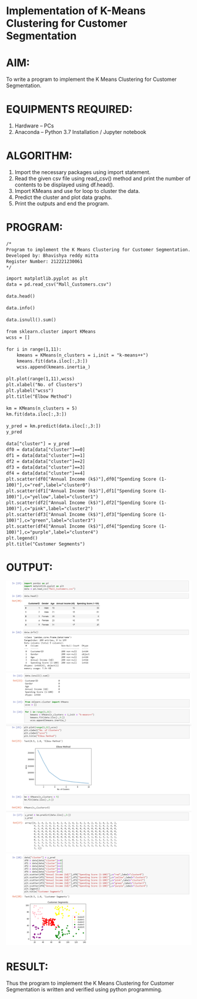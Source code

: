 # Implementation of K-Means Clustering for Customer Segmentation

# AIM:
To write a program to implement the K Means Clustering for Customer Segmentation.

# EQUIPMENTS REQUIRED:
1. Hardware – PCs
2. Anaconda – Python 3.7 Installation / Jupyter notebook

# ALGORITHM:
1. Import the necessary packages using import statement.
2. Read the given csv file using read_csv() method and print the number of contents to be displayed using df.head().
3. Import KMeans and use for loop to cluster the data.
4. Predict the cluster and plot data graphs.
5. Print the outputs and end the program.

# PROGRAM:
```
/*
Program to implement the K Means Clustering for Customer Segmentation.
Developed by: Bhavishya reddy mitta
Register Number: 212221230061  
*/
```

```
import matplotlib.pyplot as plt
data = pd.read_csv("Mall_Customers.csv")

data.head()

data.info()

data.isnull().sum()

from sklearn.cluster import KMeans
wcss = []

for i in range(1,11):
    kmeans = KMeans(n_clusters = i,init = "k-means++")
    kmeans.fit(data.iloc[:,3:])
    wcss.append(kmeans.inertia_)

plt.plot(range(1,11),wcss)
plt.xlabel("No. of Clusters")
plt.ylabel("wcss")
plt.title("Elbow Method")

km = KMeans(n_clusters = 5)
km.fit(data.iloc[:,3:])

y_pred = km.predict(data.iloc[:,3:])
y_pred

data["cluster"] = y_pred
df0 = data[data["cluster"]==0]
df1 = data[data["cluster"]==1]
df2 = data[data["cluster"]==2]
df3 = data[data["cluster"]==3]
df4 = data[data["cluster"]==4]
plt.scatter(df0["Annual Income (k$)"],df0["Spending Score (1-100)"],c="red",label="cluster0")
plt.scatter(df1["Annual Income (k$)"],df1["Spending Score (1-100)"],c="yellow",label="cluster1")
plt.scatter(df2["Annual Income (k$)"],df2["Spending Score (1-100)"],c="pink",label="cluster2")
plt.scatter(df3["Annual Income (k$)"],df3["Spending Score (1-100)"],c="green",label="cluster3")
plt.scatter(df4["Annual Income (k$)"],df4["Spending Score (1-100)"],c="purple",label="cluster4")
plt.legend()
plt.title("Customer Segments")
```

# OUTPUT:
![output](op1.png)
![output](op2.png)
![output](op3.png)
![output](op4.png)
![output](op5.png)

# RESULT:
Thus the program to implement the K Means Clustering for Customer Segmentation is written and verified using python programming.
